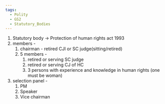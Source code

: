 ```yaml
---
tags:
  - Polity
  - GS2
  - Statutory_Bodies
---
```

1. Statutory body -> Protection of human rights act 1993
2. members - 
	1. chairman - retired CJI or SC judge(sitting/retired)
	2. 5 members - 
		1. retired or serving SC judge
		2. retired or serving CJ of HC
		3. 3 persons with experience and knowledge in human rights (one must be woman)
3. selection panel - 
	1. PM
	2. Speaker
	3. Vice chairman